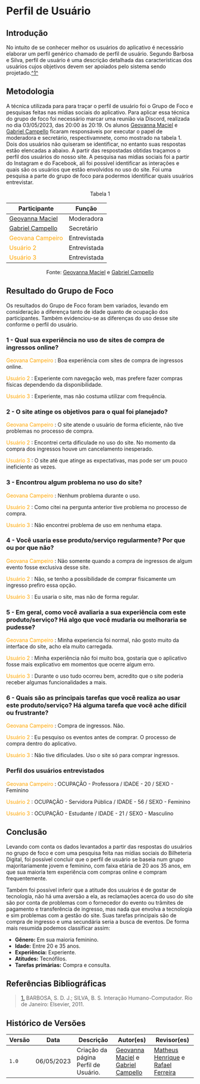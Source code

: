 # Perfil de Usuário

## Introdução

No intuito de se conhecer melhor os usuários do aplicativo é necessário elaborar um perfil genérico chamado de perfil de usuário. Segundo Barbosa e Silva, perfil de usuário é uma descrição detalhada das características dos usuários cujos objetivos devem ser apoiados pelo sistema sendo projetado.<a id="anchor_1" href="#REF1">^1^</a>

## Metodologia

A técnica utilizada para para traçar o perfil de usuário foi o Grupo de Foco e pesquisas feitas nas mídias sociais do aplicativo. Para aplicar essa técnica do grupo de foco foi necessário marcar uma reunião via Discord, realizada no dia 03/05/2023, das 20:00 às 20:19. Os alunos [Geovanna Maciel](https://github.com/manuziny) e [Gabriel Campello](https://github.com/G16C) ficaram responsáveis por executar o papel de moderadora e secretário, respectivamnete, como mostrado na tabela 1. Dois dos usuários não quiseram se identificar, no entanto suas respostas estão elencadas a abaixo. A partir das respostadas obtidas traçamos o perfil dos usuários do nosso site. A pesquisa nas mídias sociais foi a partir do Instagram e do Facebook, ali foi possível identificar as interações e quais são os usuários que estão envolvidos no uso do site. Foi uma pesquisa a parte do grupo de foco para podermos identificar quais usuários entrevistar.

<center>

<p style="text-align: center;"> Tabela 1 </p>

| Participante                                            | Função       |
| ------------------------------------------------------- | ------------ |
| [Geovanna Maciel](https://github.com/manuziny)          | Moderadora   |
| [Gabriel Campello](https://github.com/G16C)             | Secretário   |
| <span style = "color: orange"> Geovana Campeiro </span> | Entrevistada |
| <span style = "color: orange"> Usuário 2 </span>        | Entrevistada |
| <span style = "color: orange"> Usuário 3 </span>        | Entrevistada |

Fonte: [Geovanna Maciel](https://github.com/manuziny) e [Gabriel Campello](https://github.com/G16C)

</center>

## Resultado do Grupo de Foco

Os resultados do Grupo de Foco foram bem variados, levando em consideração a diferença tanto de idade quanto de ocupação dos participantes. Também evidenciou-se as diferenças do uso desse site conforme o perfil do usuário.

### 1 - Qual sua experiência no uso de sites de compra de ingressos online?

<span style = "color: orange"> Geovana Campeiro </span>: Boa experiência com sites de compra de ingressos online.

<span style = "color: orange">Usuário 2 </span>: Experiente com navegação web, mas prefere fazer compras físicas dependendo da disponibilidade.

<span style = "color: orange">Usuário 3 </span>: Experiente, mas não costuma utilizar com frequência.

### 2 - O site atinge os objetivos para o qual foi planejado?

<span style = "color: orange"> Geovana Campeiro </span>: O site atende o usuário de forma eficiente, não tive problemas no processo de compra.

<span style = "color: orange">Usuário 2 </span>: Encontrei certa dificulade no uso do site. No momento da compra dos ingressos houve um cancelamento inesperado.

<span style = "color: orange">Usuário 3 </span>: O site até que atinge as expectativas, mas pode ser um pouco ineficiente as vezes.

### 3 - Encontrou algum problema no uso do site?

<span style = "color: orange"> Geovana Campeiro </span>: Nenhum problema durante o uso.

<span style = "color: orange">Usuário 2 </span>: Como citei na pergunta anterior tive problema no processo de compra.

<span style = "color: orange">Usuário 3 </span>: Não encontrei problema de uso em nenhuma etapa.

### 4 - Você usaria esse produto/serviço regularmente? Por que ou por que não?

<span style = "color: orange"> Geovana Campeiro </span>: Não somente quando a compra de ingressos de algum evento fosse exclusiva desse site.

<span style = "color: orange">Usuário 2 </span>: Não, se tenho a possibilidade de comprar fisicamente um ingresso prefiro essa opção.

<span style = "color: orange">Usuário 3 </span>: Eu usaria o site, mas não de forma regular.

### 5 - Em geral, como você avaliaria a sua experiência com este produto/serviço? Há algo que você mudaria ou melhoraria se pudesse?

<span style = "color: orange"> Geovana Campeiro </span>: Minha experiencia foi normal, não gosto muito da interface do site, acho ela muito carregada.

<span style = "color: orange">Usuário 2 </span>: Minha experiência não foi muito boa, gostaria que o aplicativo fosse mais explicativo em momentos que ocerre algum erro.

<span style = "color: orange">Usuário 3 </span>: Durante o uso tudo ocorreu bem, acredito que o site poderia receber algumas funcionalidades a mais.

### 6 - Quais são as principais tarefas que você realiza ao usar este produto/serviço? Há alguma tarefa que você ache difícil ou frustrante?

<span style = "color: orange"> Geovana Campeiro </span>: Compra de ingressos. Não.

<span style = "color: orange">Usuário 2 </span>: Eu pesquiso os eventos antes de comprar. O processo de compra dentro do aplicativo.

<span style = "color: orange">Usuário 3 </span>: Não tive dificulades. Uso o site só para comprar ingressos.

### Perfil dos usuários entrevistados

<span style = "color: orange"> Geovana Campeiro </span>: OCUPAÇÃO - Professora / IDADE - 20 / SEXO - Feminino

<span style = "color: orange">Usuário 2 </span>: OCUPAÇÃO - Servidora Pública / IDADE - 56 / SEXO - Feminino

<span style = "color: orange">Usuário 3 </span>: OCUPAÇÃO - Estudante / IDADE - 21 / SEXO - Masculino

## Conclusão

Levando com conta os dados levantados a partir das respostas do usuários no grupo de foco e com uma pesquisa feita nas mídias sociais do Bilheteria Digital, foi possível concluir que o perfil de usuário se baseia num grupo majoritariamente jovem e feminino, com faixa etária de 20 aos 35 anos, em que sua maioria tem experiência com compras online e compram frequentemente.

Também foi possível inferir que a atitude dos usuários é de gostar de tecnologia, não há uma aversão a ela, as reclamações acerca do uso do site são por conta de problemas com o fornecedor do evento ou trâmites de pagamento e transferência de ingresso, mas nada que envolva a tecnologia e sim problemas com a gestão do site. Suas tarefas principais são de compra de ingresso e uma secundária seria a busca de eventos. De forma mais resumida podemos classificar assim:

- **Gênero:** Em sua maioria feminino.
- **Idade:** Entre 20 e 35 anos.
- **Experiência:** Experiente.
- **Atitudes:** Tecnófilos.
- **Tarefas primárias:** Compra e consulta.

## Referências Bibliográficas

> <a id="REF1" href="#anchor_1">1.</a> BARBOSA, S. D. J.; SILVA, B. S. Interação Humano-Computador. Rio de Janeiro: Elsevier, 2011.

## Histórico de Versões

| Versão | Data       | Descrição                            | Autor(es)                                                                                    | Revisor(es)                                                                                         |
| ------ | ---------- | ------------------------------------ | -------------------------------------------------------------------------------------------- | --------------------------------------------------------------------------------------------------- |
| `1.0`  | 06/05/2023 | Criação da página Perfil de Usuário. | [Geovanna Maciel](https://github.com/manuziny) e [Gabriel Campello](https://github.com/G16C) | [Matheus Henrique](https://github.com/mathonaut) e [Rafael Ferreira](https://github.com/RafaelCLG0) |
